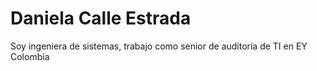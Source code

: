 # Daniela Calle Estrada

Soy ingeniera de sistemas, trabajo como senior de auditoría de TI en EY Colombia
